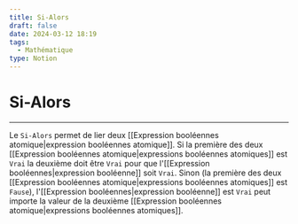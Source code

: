 ```yaml
---
title: Si-Alors
draft: false
date: 2024-03-12 18:19
tags:
  - Mathématique
type: Notion
---
```

# Si-Alors
----
Le `Si-Alors` permet de lier deux [[Expression booléennes atomique|expression booléennes atomique]]. Si la première des deux [[Expression booléennes atomique|expressions booléennes atomiques]] est  `Vrai` la deuxième doit être `Vrai` pour que l'[[Expression booléennes|expression booléenne]] soit `Vrai`. Sinon (la première des deux [[Expression booléennes atomique|expressions booléennes atomiques]] est  `Fause`), l'[[Expression booléennes|expression booléenne]] est `Vrai` peut importe la valeur de la deuxième [[Expression booléennes atomique|expressions booléennes atomiques]].